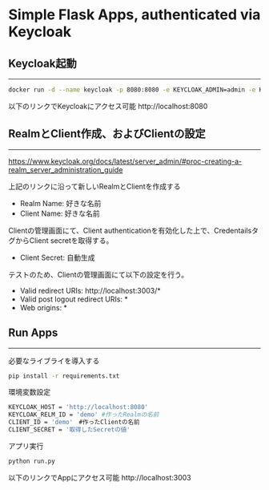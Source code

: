 
# Simple Flask Apps,  authenticated via Keycloak

## Keycloak起動
------------------------------
```bash
docker run -d --name keycloak -p 8080:8080 -e KEYCLOAK_ADMIN=admin -e KEYCLOAK_ADMIN_PASSWORD=admin quay.io/keycloak/keycloak:19.0.1 start-dev
```
以下のリンクでKeycloakにアクセス可能 http://localhost:8080  



## RealmとClient作成、およびClientの設定
------------------------------
https://www.keycloak.org/docs/latest/server_admin/#proc-creating-a-realm_server_administration_guide

上記のリンクに沿って新しいRealmとClientを作成する
- Realm Name: 好きな名前
- Client Name: 好きな名前
  
Clientの管理画面にて、Client authenticationを有効化した上で、CredentailsタグからClient secretを取得する。
- Client Secret: 自動生成

テストのため、Clientの管理画面にて以下の設定を行う。
- Valid redirect URIs: http://localhost:3003/*
- Valid post logout redirect URIs: *
- Web origins: *



## Run Apps
------------------------------
必要なライブライを導入する
```bash
pip install -r requirements.txt
```

環境変数設定
```bash
KEYCLOAK_HOST = 'http://localhost:8080'
KEYCLOAK_RELM_ID = 'demo' #作ったRealmの名前
CLIENT_ID = 'demo'　#作ったClientの名前
CLIENT_SECRET = '取得したSecretの値'
```
アプリ実行
```bash
python run.py
```

以下のリンクでAppにアクセス可能 http://localhost:3003
